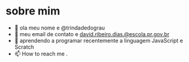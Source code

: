 # sobre mim
- 👋 ola meu nome e @trindadedograu
- 👀 meu email de contato e david.ribeiro.dias.@escola.pr.gov.br
- 🌱 aprendendo a programar recentemente a linguagem JavaScript e Scratch
- 📫 How to reach me .
